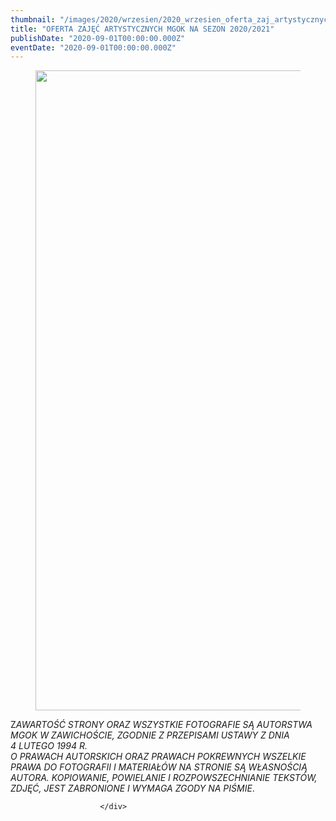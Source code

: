 ```yaml
---
thumbnail: "/images/2020/wrzesien/2020_wrzesien_oferta_zaj_artystycznych_mgok_na_sezon_2020_2021_2020_09_oferta_zaj_artystycznych_mgok_na_sezon_2020_2021_PL1-1-688x1024.jpg"
title: "OFERTA ZAJĘĆ ARTYSTYCZNYCH MGOK NA SEZON 2020/2021"
publishDate: "2020-09-01T00:00:00.000Z"
eventDate: "2020-09-01T00:00:00.000Z"
---
```


<div class="entry-content">
							
							
<figure class="wp-block-image size-large"><img fetchpriority="high" decoding="async" width="688" height="1024" src="/images/2020/wrzesien/2020_wrzesien_oferta_zaj_artystycznych_mgok_na_sezon_2020_2021_2020_09_oferta_zaj_artystycznych_mgok_na_sezon_2020_2021_PL1-1-688x1024.jpg" alt="" class="wp-image-7659" srcset="/images/2020/wrzesien/2020_wrzesien_oferta_zaj_artystycznych_mgok_na_sezon_2020_2021_2020_09_oferta_zaj_artystycznych_mgok_na_sezon_2020_2021_PL1-1-688x1024.jpg 688w, /images/2020/wrzesien/PL1-1-202x300.jpg 202w, /images/2020/wrzesien/PL1-1-768x1143.jpg 768w, /images/2020/wrzesien/PL1-1.jpg 800w" sizes="(max-width: 688px) 100vw, 688px"></figure>



<p>Z<em>AWARTOŚĆ STRONY ORAZ WSZYSTKIE FOTOGRAFIE SĄ AUTORSTWA MGOK W ZAWICHOŚCIE, ZGODNIE Z PRZEPISAMI USTAWY Z DNIA&nbsp;</em><br><em>4 LUTEGO 1994 R.<br>O PRAWACH AUTORSKICH ORAZ PRAWACH POKREWNYCH WSZELKIE PRAWA DO FOTOGRAFII I MATERIAŁÓW NA STRONIE SĄ WŁASNOŚCIĄ AUTORA. KOPIOWANIE, POWIELANIE I ROZPOWSZECHNIANIE TEKSTÓW, ZDJĘĆ, JEST ZABRONIONE I WYMAGA ZGODY NA PIŚMIE</em>.</p>
						
						</div>
